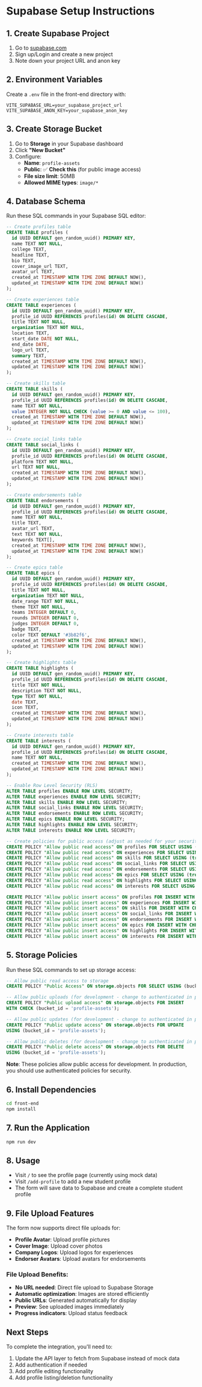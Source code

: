 # Supabase Setup Instructions

## 1. Create Supabase Project

1. Go to [supabase.com](https://supabase.com)
2. Sign up/Login and create a new project
3. Note down your project URL and anon key

## 2. Environment Variables

Create a `.env` file in the front-end directory with:

```
VITE_SUPABASE_URL=your_supabase_project_url
VITE_SUPABASE_ANON_KEY=your_supabase_anon_key
```

## 3. Create Storage Bucket

1. Go to **Storage** in your Supabase dashboard
2. Click **"New Bucket"**
3. Configure:
   - **Name**: `profile-assets`
   - **Public**: ✅ **Check this** (for public image access)
   - **File size limit**: 50MB
   - **Allowed MIME types**: `image/*`

## 4. Database Schema

Run these SQL commands in your Supabase SQL editor:

```sql
-- Create profiles table
CREATE TABLE profiles (
  id UUID DEFAULT gen_random_uuid() PRIMARY KEY,
  name TEXT NOT NULL,
  college TEXT,
  headline TEXT,
  bio TEXT,
  cover_image_url TEXT,
  avatar_url TEXT,
  created_at TIMESTAMP WITH TIME ZONE DEFAULT NOW(),
  updated_at TIMESTAMP WITH TIME ZONE DEFAULT NOW()
);

-- Create experiences table
CREATE TABLE experiences (
  id UUID DEFAULT gen_random_uuid() PRIMARY KEY,
  profile_id UUID REFERENCES profiles(id) ON DELETE CASCADE,
  title TEXT NOT NULL,
  organization TEXT NOT NULL,
  location TEXT,
  start_date DATE NOT NULL,
  end_date DATE,
  logo_url TEXT,
  summary TEXT,
  created_at TIMESTAMP WITH TIME ZONE DEFAULT NOW(),
  updated_at TIMESTAMP WITH TIME ZONE DEFAULT NOW()
);

-- Create skills table
CREATE TABLE skills (
  id UUID DEFAULT gen_random_uuid() PRIMARY KEY,
  profile_id UUID REFERENCES profiles(id) ON DELETE CASCADE,
  name TEXT NOT NULL,
  value INTEGER NOT NULL CHECK (value >= 0 AND value <= 100),
  created_at TIMESTAMP WITH TIME ZONE DEFAULT NOW(),
  updated_at TIMESTAMP WITH TIME ZONE DEFAULT NOW()
);

-- Create social_links table
CREATE TABLE social_links (
  id UUID DEFAULT gen_random_uuid() PRIMARY KEY,
  profile_id UUID REFERENCES profiles(id) ON DELETE CASCADE,
  platform TEXT NOT NULL,
  url TEXT NOT NULL,
  created_at TIMESTAMP WITH TIME ZONE DEFAULT NOW(),
  updated_at TIMESTAMP WITH TIME ZONE DEFAULT NOW()
);

-- Create endorsements table
CREATE TABLE endorsements (
  id UUID DEFAULT gen_random_uuid() PRIMARY KEY,
  profile_id UUID REFERENCES profiles(id) ON DELETE CASCADE,
  name TEXT NOT NULL,
  title TEXT,
  avatar_url TEXT,
  text TEXT NOT NULL,
  keywords TEXT[],
  created_at TIMESTAMP WITH TIME ZONE DEFAULT NOW(),
  updated_at TIMESTAMP WITH TIME ZONE DEFAULT NOW()
);

-- Create epics table
CREATE TABLE epics (
  id UUID DEFAULT gen_random_uuid() PRIMARY KEY,
  profile_id UUID REFERENCES profiles(id) ON DELETE CASCADE,
  title TEXT NOT NULL,
  organization TEXT NOT NULL,
  date_range TEXT NOT NULL,
  theme TEXT NOT NULL,
  teams INTEGER DEFAULT 0,
  rounds INTEGER DEFAULT 0,
  judges INTEGER DEFAULT 0,
  badge TEXT,
  color TEXT DEFAULT '#3b82f6',
  created_at TIMESTAMP WITH TIME ZONE DEFAULT NOW(),
  updated_at TIMESTAMP WITH TIME ZONE DEFAULT NOW()
);

-- Create highlights table
CREATE TABLE highlights (
  id UUID DEFAULT gen_random_uuid() PRIMARY KEY,
  profile_id UUID REFERENCES profiles(id) ON DELETE CASCADE,
  title TEXT NOT NULL,
  description TEXT NOT NULL,
  type TEXT NOT NULL,
  date TEXT,
  icon TEXT,
  created_at TIMESTAMP WITH TIME ZONE DEFAULT NOW(),
  updated_at TIMESTAMP WITH TIME ZONE DEFAULT NOW()
);

-- Create interests table
CREATE TABLE interests (
  id UUID DEFAULT gen_random_uuid() PRIMARY KEY,
  profile_id UUID REFERENCES profiles(id) ON DELETE CASCADE,
  name TEXT NOT NULL,
  created_at TIMESTAMP WITH TIME ZONE DEFAULT NOW(),
  updated_at TIMESTAMP WITH TIME ZONE DEFAULT NOW()
);

-- Enable Row Level Security (RLS)
ALTER TABLE profiles ENABLE ROW LEVEL SECURITY;
ALTER TABLE experiences ENABLE ROW LEVEL SECURITY;
ALTER TABLE skills ENABLE ROW LEVEL SECURITY;
ALTER TABLE social_links ENABLE ROW LEVEL SECURITY;
ALTER TABLE endorsements ENABLE ROW LEVEL SECURITY;
ALTER TABLE epics ENABLE ROW LEVEL SECURITY;
ALTER TABLE highlights ENABLE ROW LEVEL SECURITY;
ALTER TABLE interests ENABLE ROW LEVEL SECURITY;

-- Create policies for public access (adjust as needed for your security requirements)
CREATE POLICY "Allow public read access" ON profiles FOR SELECT USING (true);
CREATE POLICY "Allow public read access" ON experiences FOR SELECT USING (true);
CREATE POLICY "Allow public read access" ON skills FOR SELECT USING (true);
CREATE POLICY "Allow public read access" ON social_links FOR SELECT USING (true);
CREATE POLICY "Allow public read access" ON endorsements FOR SELECT USING (true);
CREATE POLICY "Allow public read access" ON epics FOR SELECT USING (true);
CREATE POLICY "Allow public read access" ON highlights FOR SELECT USING (true);
CREATE POLICY "Allow public read access" ON interests FOR SELECT USING (true);

CREATE POLICY "Allow public insert access" ON profiles FOR INSERT WITH CHECK (true);
CREATE POLICY "Allow public insert access" ON experiences FOR INSERT WITH CHECK (true);
CREATE POLICY "Allow public insert access" ON skills FOR INSERT WITH CHECK (true);
CREATE POLICY "Allow public insert access" ON social_links FOR INSERT WITH CHECK (true);
CREATE POLICY "Allow public insert access" ON endorsements FOR INSERT WITH CHECK (true);
CREATE POLICY "Allow public insert access" ON epics FOR INSERT WITH CHECK (true);
CREATE POLICY "Allow public insert access" ON highlights FOR INSERT WITH CHECK (true);
CREATE POLICY "Allow public insert access" ON interests FOR INSERT WITH CHECK (true);
```

## 5. Storage Policies

Run these SQL commands to set up storage access:

```sql
-- Allow public read access to storage
CREATE POLICY "Public Access" ON storage.objects FOR SELECT USING (bucket_id = 'profile-assets');

-- Allow public uploads (for development - change to authenticated in production)
CREATE POLICY "Public upload access" ON storage.objects FOR INSERT
WITH CHECK (bucket_id = 'profile-assets');

-- Allow public updates (for development - change to authenticated in production)
CREATE POLICY "Public update access" ON storage.objects FOR UPDATE
USING (bucket_id = 'profile-assets');

-- Allow public deletes (for development - change to authenticated in production)
CREATE POLICY "Public delete access" ON storage.objects FOR DELETE
USING (bucket_id = 'profile-assets');
```

**Note**: These policies allow public access for development. In production, you should use authenticated policies for security.

## 6. Install Dependencies

```bash
cd front-end
npm install
```

## 7. Run the Application

```bash
npm run dev
```

## 8. Usage

- Visit `/` to see the profile page (currently using mock data)
- Visit `/add-profile` to add a new student profile
- The form will save data to Supabase and create a complete student profile

## 9. File Upload Features

The form now supports direct file uploads for:

- **Profile Avatar**: Upload profile pictures
- **Cover Image**: Upload cover photos
- **Company Logos**: Upload logos for experiences
- **Endorser Avatars**: Upload avatars for endorsements

### File Upload Benefits:

- **No URL needed**: Direct file upload to Supabase Storage
- **Automatic optimization**: Images are stored efficiently
- **Public URLs**: Generated automatically for display
- **Preview**: See uploaded images immediately
- **Progress indicators**: Upload status feedback

## Next Steps

To complete the integration, you'll need to:

1. Update the API layer to fetch from Supabase instead of mock data
2. Add authentication if needed
3. Add profile editing functionality
4. Add profile listing/deletion functionality
